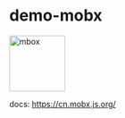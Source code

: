 # demo-mobx


<img src="https://user-images.githubusercontent.com/17830872/163711760-4b8653f2-a19c-4866-8cef-55adade29613.png" width="100" height="100" alt="mbox" />  

docs: https://cn.mobx.js.org/
